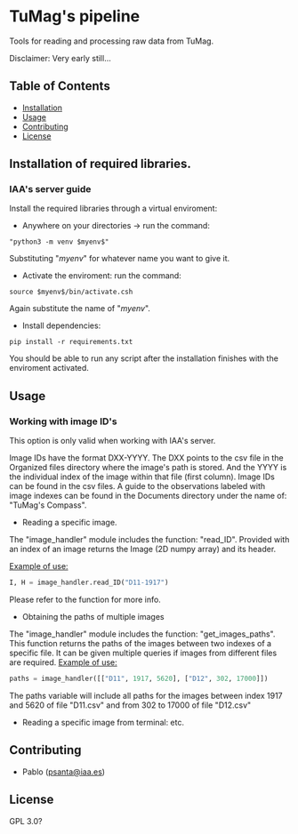 # TuMag's pipeline

Tools for reading and processing raw data from TuMag.

Disclaimer: Very early still...

## Table of Contents
- [Installation](#installation)
- [Usage](#usage)
- [Contributing](#contributing)
- [License](#license)

## Installation of required libraries. 

### IAA's server guide

Install the required libraries through a virtual enviroment:

- Anywhere on your directories -> run the command: 
```shell
"python3 -m venv $myenv$"
```
Substituting "$myenv$" for whatever name you want to give it. 
- Activate the enviroment: run the command: 
```shell
source $myenv$/bin/activate.csh
```
Again substitute the name of "$myenv$". 
- Install dependencies: 
```shell
pip install -r requirements.txt
```

You should be able to run any script after the installation finishes with the enviroment activated. 

## Usage

### Working with image ID's

This option is only valid when working with IAA's server. 

Image IDs have the format DXX-YYYY. The DXX points to the csv file in the Organized files directory where the image's path is stored. And the YYYY is the individual index of the image within that file (first column). 
Image IDs can be found in the csv files. A guide to the observations labeled with image indexes can be found in the Documents directory under the name of: "TuMag's Compass". 

- Reading a specific image. 

The "image_handler" module includes the function: "read_ID". Provided with an index of an image returns the Image (2D numpy array) and its header. 

<ins>Example of use:</ins>
```python
I, H = image_handler.read_ID("D11-1917")
```
Please refer to the function for more info. 

- Obtaining the paths of multiple images

The "image_handler" module includes the function: "get_images_paths". This function returns the paths of the images between two indexes of a specific file. It can be given multiple queries if images from different files are required.
<ins>Example of use:</ins>
```python
paths = image_handler([["D11", 1917, 5620], ["D12", 302, 17000]])
```

The paths variable will include all paths for the images between index 1917 and 5620 of file "D11.csv" and from 302 to 17000 of file "D12.csv"

- Reading a specific image from terminal:
etc. 

## Contributing
- Pablo (psanta@iaa.es)


## License
GPL 3.0? 